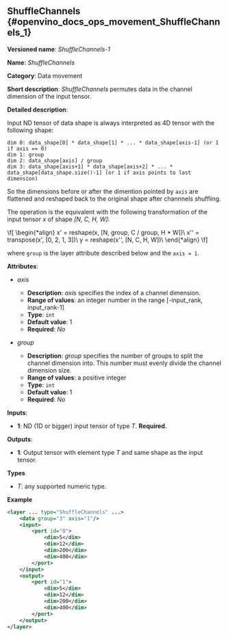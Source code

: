 ## ShuffleChannels <a name="ShuffleChannels"></a> {#openvino_docs_ops_movement_ShuffleChannels_1}

**Versioned name**: *ShuffleChannels-1*

**Name**: *ShuffleChannels*

**Category**: Data movement

**Short description**: *ShuffleChannels* permutes data in the channel dimension of the input tensor.

**Detailed description**:

Input ND tensor of data shape is always interpreted as 4D tensor with the following shape:

    dim 0: data_shape[0] * data_shape[1] * ... * data_shape[axis-1] (or 1 if axis == 0)
    dim 1: group
    dim 2: data_shape[axis] / group
    dim 3: data_shape[axis+1] * data_shape[axis+2] * ... * data_shape[data_shape.size()-1] (or 1 if axis points to last dimension)

So the dimensions before or after the dimention pointed by `axis` are flattened and reshaped back to the original shape after channnels shuffling.


The operation is the equivalent with the following transformation of the input tensor *x* of shape *[N, C, H, W]*:

\f[
\begin{*align}
x' = reshape(x, [N, group, C / group, H * W])\\
x'' = transpose(x', [0, 2, 1, 3])\\
y = reshape(x'', [N, C, H, W])\\
\end{*align}
\f]

where `group` is the layer attribute described below and the `axis = 1`.

**Attributes**:

* *axis*

  * **Description**: *axis* specifies the index of a channel dimension.
  * **Range of values**: an integer number in the range [-input_rank, input_rank-1]
  * **Type**: `int`
  * **Default value**: 1
  * **Required**: *No*

* *group*

  * **Description**: *group* specifies the number of groups to split the channel dimension into. This number must evenly divide the channel dimension size.
  * **Range of values**: a positive integer
  * **Type**: `int`
  * **Default value**: 1
  * **Required**: *No*

**Inputs**:

*   **1**: ND (1D or bigger) input tensor of type *T*. **Required.**

**Outputs**:

*   **1**: Output tensor with element type *T* and same shape as the input tensor.

**Types**

* *T*: any supported numeric type.

**Example**

```xml
<layer ... type="ShuffleChannels" ...>
    <data group="3" axis="1"/>
    <input>
        <port id="0">
            <dim>5</dim>
            <dim>12</dim>
            <dim>200</dim>
            <dim>400</dim>
        </port>
    </input>
    <output>
        <port id="1">
            <dim>5</dim>
            <dim>12</dim>
            <dim>200</dim>
            <dim>400</dim>
        </port>
    </output>
</layer>
```
